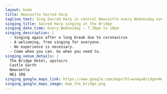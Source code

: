 ```yaml
---
layout: home
title: Newcastle Sacred Harp
tagline_text: Sing Sacred Harp in central Newcastle every Wednesday evening.
singing_title: Sacred Harp singing at the Bridge
singing_date_time: Every Wednesday – 7.30pm to 10pm
singing_description: |
  - Singing again after a long break due to coronavirus
  - A welcoming, free singing for everyone.
  - No experience is necessary.
  - Come when you can. Go when you need to.
singing_venue_details: |
  The Bridge Hotel, upstairs
  Castle Garth
  Newcastle
  NE1 1RQ
singing_google_maps_link: https://www.google.com/maps?hl=en&q=Bridge+Hotel,+Castle+Square,+Newcastle+upon+Tyne+NE1+1RQ,+UK
singing_google_maps_image: map_the_bridge.png
---
```

